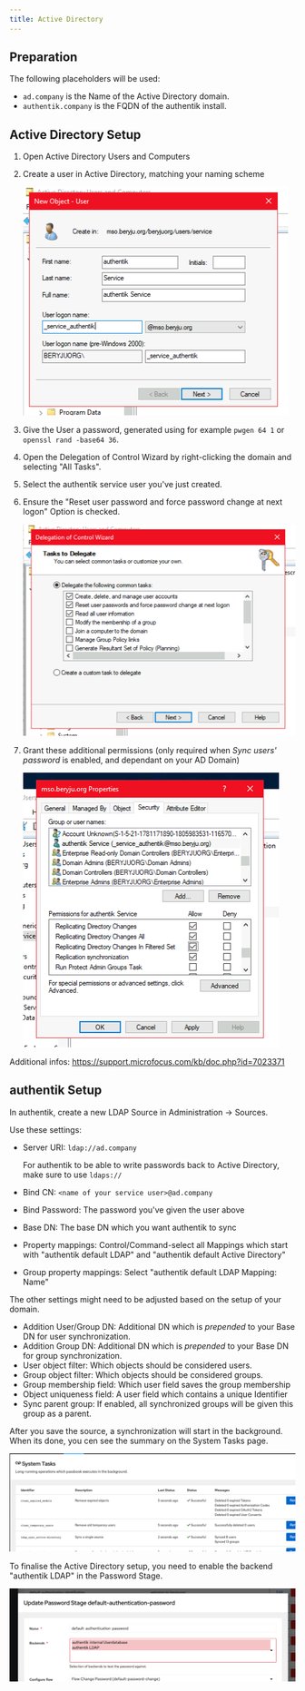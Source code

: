 ```yaml
---
title: Active Directory
---
```


## Preparation

The following placeholders will be used:

- `ad.company` is the Name of the Active Directory domain.
- `authentik.company` is the FQDN of the authentik install.

## Active Directory Setup

1. Open Active Directory Users and Computers

2. Create a user in Active Directory, matching your naming scheme

    ![](./01_user_create.png)

3. Give the User a password, generated using for example `pwgen 64 1` or `openssl rand -base64 36`.

4. Open the Delegation of Control Wizard by right-clicking the domain and selecting "All Tasks".

5. Select the authentik service user you've just created.

6. Ensure the "Reset user password and force password change at next logon" Option is checked.

    ![](./02_delegate.png)

7. Grant these additional permissions (only required when *Sync users' password* is enabled, and dependant on your AD Domain)

    ![](./03_additional_perms.png)

Additional infos: https://support.microfocus.com/kb/doc.php?id=7023371

## authentik Setup
In authentik, create a new LDAP Source in Administration -> Sources.

Use these settings:

- Server URI: `ldap://ad.company`

    For authentik to be able to write passwords back to Active Directory, make sure to use `ldaps://`

- Bind CN: `<name of your service user>@ad.company`
- Bind Password: The password you've given the user above
- Base DN: The base DN which you want authentik to sync
- Property mappings: Control/Command-select all Mappings which start with "authentik default LDAP" and "authentik default Active Directory"
- Group property mappings: Select "authentik default LDAP Mapping: Name"

The other settings might need to be adjusted based on the setup of your domain.

- Addition User/Group DN: Additional DN which is _prepended_ to your Base DN for user synchronization.
- Addition Group DN: Additional DN which is _prepended_ to your Base DN for group synchronization.
- User object filter: Which objects should be considered users.
- Group object filter: Which objects should be considered groups.
- Group membership field: Which user field saves the group membership
- Object uniqueness field: A user field which contains a unique Identifier
- Sync parent group: If enabled, all synchronized groups will be given this group as a parent.

After you save the source, a synchronization will start in the background. When its done, you cen see the summary on the System Tasks page.

![](./10_ak_status.png)

To finalise the Active Directory setup, you need to enable the backend "authentik LDAP" in the Password Stage.

![](./11_ak_stage.png)
